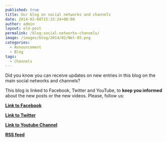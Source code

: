```yaml
---
published: true
title: Our blog on social networks and channels
date: 2014-02-08T15:33:24+00:00
author: admin
layout: old-post
permalink: /blog-social-networks-channels/
image: /images/blog/2014/02/Net-85.png
categories:
  - Announcement
  - Blog
tags:
  - Channels
---
```

Did you know you can receive updates on new entries in this blog on the main social networks and channels?<!--more-->

This blog is linked to Facebook, Twitter and YouTube, to **keep you informed** about the new posts or the new videos. Please, follow us:

**<a title="Fcaebook" href="http://www.facebook.com/SpatialManager" target="_blank" rel="nofollow">Link to Facebook</a>**
  
**<a title="Twitter" href="http://twitter.com/SpatialManager" target="_blank" rel="nofollow">Link to Twitter</a>**
  
**<a title="YouTube" href="http://www.youtube.com/user/SpatialManager" target="_blank" rel="nofollow">Link to Youtube Channel</a>**
  
**<a title="RSS feed" href="/blog/feed/" target="_blank" rel="nofollow">RSS feed</a>**